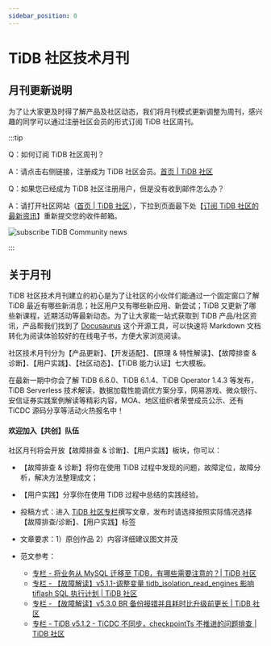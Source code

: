 ```yaml
---
sidebar_position: 0
---
```


# TiDB 社区技术月刊

## 月刊更新说明

为了让大家更及时得了解产品及社区动态，我们将月刊模式更新调整为周刊，感兴趣的同学可以通过注册社区会员的形式订阅 TiDB 社区周刊。

:::tip

Q：如何订阅 TiDB 社区周刊？

A：请点击右侧链接，注册成为 TiDB 社区会员。[首页 | TiDB 社区](https://tidb.net/)

Q：如果您已经成为 TiDB 社区注册用户，但是没有收到邮件怎么办？

A：请打开社区网站（[首页 | TiDB 社区](https://tidb.net/)），下拉到页面最下处【[订阅 TiDB 社区的最新资讯](https://tidb.net/#:~:text=%E9%9A%90%E7%A7%81%E6%94%BF%E7%AD%96-,%E8%AE%A2%E9%98%85%20TiDB%20%E7%A4%BE%E5%8C%BA%E7%9A%84%E6%9C%80%E6%96%B0%E8%B5%84%E8%AE%AF,-%E6%8F%90%20%E4%BA%A4)】重新提交您的收件邮箱。

![subscribe TiDB Community news](/img/monthly/subTiDBNews.jpeg)

:::

## 关于月刊

TiDB 社区技术月刊建立的初心是为了让社区的小伙伴们能通过一个固定窗口了解 TiDB 最近有哪些新消息；社区用户又有哪些新应用、新尝试；TiDB 又更新了哪些新课程，近期活动等最新动态。为了让大家能一站式获取到 TiDB 产品/社区资讯，产品帮我们找到了 [Docusaurus](https://github.com/facebook/docusaurus) 这个开源工具，可以快速将 Markdown 文档转化为阅读体验较好的在线电子书，方便大家浏览阅读。

社区技术月刊分为【产品更新】、【开发适配】、【原理 & 特性解读】、【故障排查 & 诊断】、【用户实践】、【社区动态】、【TiDB 能力认证】七大模板。

在最新一期中你会了解 TiDB 6.6.0、TiDB 6.1.4、TiDB Operator 1.4.3 等发布，TiDB Serverless 技术解读，数据加载性能调优方案分享，网易游戏、微众银行、安信证券实践案例解读等精彩内容，MOA、地区组织者荣誉成员公示、还有 TiCDC 源码分享等活动火热报名中！

#### 欢迎加入【共创】队伍

社区月刊将会开放【故障排查 & 诊断】、【用户实践】板块，你可以：

- 【故障排查 & 诊断】将你在使用 TiDB 过程中发现的问题，故障定位，故障分析，解决方法整理成文；
- 【用户实践】分享你在使用 TiDB 过程中总结的实践经验。


- 投稿方式：进入 [TiDB 社区专栏](https://tidb.net/blog)撰写文章，发布时请选择按照实际情况选择【故障排查/诊断】、【用户实践】标签
- 文章要求：1）原创作品    2）内容详细建议图文并茂   
- 范文参考：
  - [专栏 - 将业务从 MySQL 迁移至 TiDB，有哪些需要注意的？| TiDB 社区
](https://tidb.net/blog/ff305fb6)
  - [专栏 - 【故障解读】v5.1.1-调整变量 tidb_isolation_read_engines 影响 tiflash SQL 执行计划 | TiDB 社区](https://tidb.net/blog/audits/75631274)
  - [专栏 - 【故障解读】v5.3.0 BR 备份报错并且耗时比升级前更长 | TiDB 社区](https://tidb.net/blog/audits/2da37b0a)
  - [专栏 - TiDB v5.1.2 - TiCDC 不同步，checkpointTs 不推进的问题排查 | TiDB 社区](https://tidb.net/blog/audits/4a934bb8)



